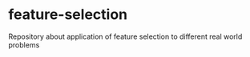 # feature-selection
Repository about application of feature selection to different real world problems
